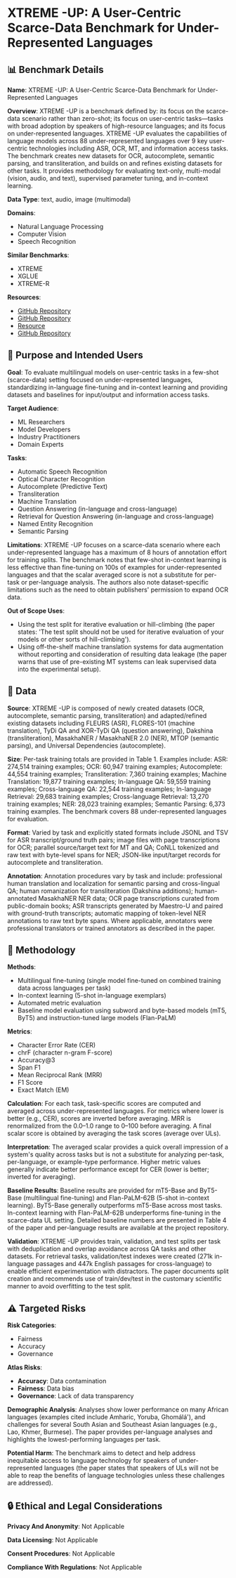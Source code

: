 # XTREME -UP: A User-Centric Scarce-Data Benchmark for Under-Represented Languages

## 📊 Benchmark Details

**Name**: XTREME -UP: A User-Centric Scarce-Data Benchmark for Under-Represented Languages

**Overview**: XTREME -UP is a benchmark defined by: its focus on the scarce-data scenario rather than zero-shot; its focus on user-centric tasks—tasks with broad adoption by speakers of high-resource languages; and its focus on under-represented languages. XTREME -UP evaluates the capabilities of language models across 88 under-represented languages over 9 key user-centric technologies including ASR, OCR, MT, and information access tasks. The benchmark creates new datasets for OCR, autocomplete, semantic parsing, and transliteration, and builds on and refines existing datasets for other tasks. It provides methodology for evaluating text-only, multi-modal (vision, audio, and text), supervised parameter tuning, and in-context learning.

**Data Type**: text, audio, image (multimodal)

**Domains**:
- Natural Language Processing
- Computer Vision
- Speech Recognition

**Similar Benchmarks**:
- XTREME
- XGLUE
- XTREME-R

**Resources**:
- [GitHub Repository](https://github.com/google-research/xtreme-updatasets)
- [GitHub Repository](https://github.com/google-research/xtreme-up)
- [Resource](https://cloud.google.com/vision/docs/ocr)
- [GitHub Repository](https://github.com/facebookresearch/flores/tree/main/flores200)

## 🎯 Purpose and Intended Users

**Goal**: To evaluate multilingual models on user-centric tasks in a few-shot (scarce-data) setting focused on under-represented languages, standardizing in-language fine-tuning and in-context learning and providing datasets and baselines for input/output and information access tasks.

**Target Audience**:
- ML Researchers
- Model Developers
- Industry Practitioners
- Domain Experts

**Tasks**:
- Automatic Speech Recognition
- Optical Character Recognition
- Autocomplete (Predictive Text)
- Transliteration
- Machine Translation
- Question Answering (in-language and cross-language)
- Retrieval for Question Answering (in-language and cross-language)
- Named Entity Recognition
- Semantic Parsing

**Limitations**: XTREME -UP focuses on a scarce-data scenario where each under-represented language has a maximum of 8 hours of annotation effort for training splits. The benchmark notes that few-shot in-context learning is less effective than fine-tuning on 100s of examples for under-represented languages and that the scalar averaged score is not a substitute for per-task or per-language analysis. The authors also note dataset-specific limitations such as the need to obtain publishers' permission to expand OCR data.

**Out of Scope Uses**:
- Using the test split for iterative evaluation or hill-climbing (the paper states: 'The test split should not be used for iterative evaluation of your models or other sorts of hill-climbing').
- Using off-the-shelf machine translation systems for data augmentation without reporting and consideration of resulting data leakage (the paper warns that use of pre-existing MT systems can leak supervised data into the experimental setup).

## 💾 Data

**Source**: XTREME -UP is composed of newly created datasets (OCR, autocomplete, semantic parsing, transliteration) and adapted/refined existing datasets including FLEURS (ASR), FLORES-101 (machine translation), TyDi QA and XOR-TyDi QA (question answering), Dakshina (transliteration), MasakhaNER / MasakhaNER 2.0 (NER), MTOP (semantic parsing), and Universal Dependencies (autocomplete).

**Size**: Per-task training totals are provided in Table 1. Examples include: ASR: 274,514 training examples; OCR: 60,947 training examples; Autocomplete: 44,554 training examples; Transliteration: 7,360 training examples; Machine Translation: 19,877 training examples; In-language QA: 59,559 training examples; Cross-language QA: 22,544 training examples; In-language Retrieval: 29,683 training examples; Cross-language Retrieval: 13,270 training examples; NER: 28,023 training examples; Semantic Parsing: 6,373 training examples. The benchmark covers 88 under-represented languages for evaluation.

**Format**: Varied by task and explicitly stated formats include JSONL and TSV for ASR transcript/ground truth pairs; image files with page transcriptions for OCR; parallel source/target text for MT and QA; CoNLL tokenized and raw text with byte-level spans for NER; JSON-like input/target records for autocomplete and transliteration.

**Annotation**: Annotation procedures vary by task and include: professional human translation and localization for semantic parsing and cross-lingual QA; human romanization for transliteration (Dakshina additions); human-annotated MasakhaNER NER data; OCR page transcriptions curated from public-domain books; ASR transcripts generated by Maestro-U and paired with ground-truth transcripts; automatic mapping of token-level NER annotations to raw text byte spans. Where applicable, annotators were professional translators or trained annotators as described in the paper.

## 🔬 Methodology

**Methods**:
- Multilingual fine-tuning (single model fine-tuned on combined training data across languages per task)
- In-context learning (5-shot in-language exemplars)
- Automated metric evaluation
- Baseline model evaluation using subword and byte-based models (mT5, ByT5) and instruction-tuned large models (Flan-PaLM)

**Metrics**:
- Character Error Rate (CER)
- chrF (character n-gram F-score)
- Accuracy@3
- Span F1
- Mean Reciprocal Rank (MRR)
- F1 Score
- Exact Match (EM)

**Calculation**: For each task, task-specific scores are computed and averaged across under-represented languages. For metrics where lower is better (e.g., CER), scores are inverted before averaging. MRR is renormalized from the 0.0–1.0 range to 0–100 before averaging. A final scalar score is obtained by averaging the task scores (average over ULs).

**Interpretation**: The averaged scalar provides a quick overall impression of a system's quality across tasks but is not a substitute for analyzing per-task, per-language, or example-type performance. Higher metric values generally indicate better performance except for CER (lower is better; inverted for averaging).

**Baseline Results**: Baseline results are provided for mT5-Base and ByT5-Base (multilingual fine-tuning) and Flan-PaLM-62B (5-shot in-context learning). ByT5-Base generally outperforms mT5-Base across most tasks. In-context learning with Flan-PaLM-62B underperforms fine-tuning in the scarce-data UL setting. Detailed baseline numbers are presented in Table 4 of the paper and per-language results are available at the project repository.

**Validation**: XTREME -UP provides train, validation, and test splits per task with deduplication and overlap avoidance across QA tasks and other datasets. For retrieval tasks, validation/test indexes were created (271k in-language passages and 447k English passages for cross-language) to enable efficient experimentation with distractors. The paper documents split creation and recommends use of train/dev/test in the customary scientific manner to avoid overfitting to the test split.

## ⚠️ Targeted Risks

**Risk Categories**:
- Fairness
- Accuracy
- Governance

**Atlas Risks**:
- **Accuracy**: Data contamination
- **Fairness**: Data bias
- **Governance**: Lack of data transparency

**Demographic Analysis**: Analyses show lower performance on many African languages (examples cited include Amharic, Yoruba, Ghomálá'), and challenges for several South Asian and Southeast Asian languages (e.g., Lao, Khmer, Burmese). The paper provides per-language analyses and highlights the lowest-performing languages per task.

**Potential Harm**: The benchmark aims to detect and help address inequitable access to language technology for speakers of under-represented languages (the paper states that speakers of ULs will not be able to reap the benefits of language technologies unless these challenges are addressed).

## 🔒 Ethical and Legal Considerations

**Privacy And Anonymity**: Not Applicable

**Data Licensing**: Not Applicable

**Consent Procedures**: Not Applicable

**Compliance With Regulations**: Not Applicable
